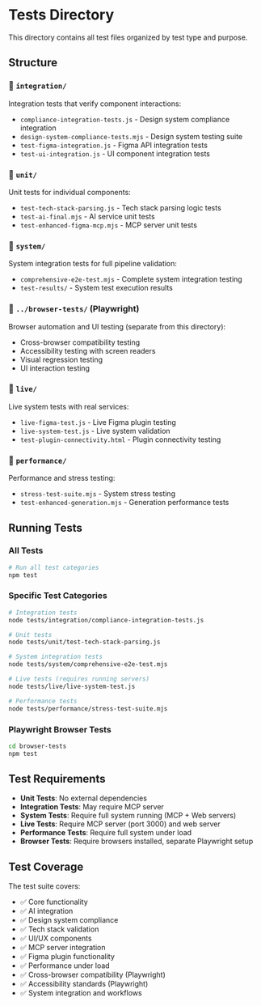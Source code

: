 # Tests Directory

This directory contains all test files organized by test type and purpose.

## Structure

### 📁 `integration/`
Integration tests that verify component interactions:
- `compliance-integration-tests.js` - Design system compliance integration
- `design-system-compliance-tests.mjs` - Design system testing suite
- `test-figma-integration.js` - Figma API integration tests
- `test-ui-integration.js` - UI component integration tests

### 📁 `unit/`
Unit tests for individual components:
- `test-tech-stack-parsing.js` - Tech stack parsing logic tests
- `test-ai-final.mjs` - AI service unit tests
- `test-enhanced-figma-mcp.mjs` - MCP server unit tests

### 📁 `system/`
System integration tests for full pipeline validation:
- `comprehensive-e2e-test.mjs` - Complete system integration testing
- `test-results/` - System test execution results

### 📁 `../browser-tests/` (Playwright)
Browser automation and UI testing (separate from this directory):
- Cross-browser compatibility testing
- Accessibility testing with screen readers
- Visual regression testing
- UI interaction testing

### 📁 `live/`
Live system tests with real services:
- `live-figma-test.js` - Live Figma plugin testing
- `live-system-test.js` - Live system validation
- `test-plugin-connectivity.html` - Plugin connectivity testing

### 📁 `performance/`
Performance and stress testing:
- `stress-test-suite.mjs` - System stress testing
- `test-enhanced-generation.mjs` - Generation performance tests

## Running Tests

### All Tests
```bash
# Run all test categories
npm test
```

### Specific Test Categories
```bash
# Integration tests
node tests/integration/compliance-integration-tests.js

# Unit tests
node tests/unit/test-tech-stack-parsing.js

# System integration tests
node tests/system/comprehensive-e2e-test.mjs

# Live tests (requires running servers)
node tests/live/live-system-test.js

# Performance tests
node tests/performance/stress-test-suite.mjs
```

### Playwright Browser Tests
```bash
cd browser-tests
npm test
```

## Test Requirements

- **Unit Tests**: No external dependencies
- **Integration Tests**: May require MCP server
- **System Tests**: Require full system running (MCP + Web servers)
- **Live Tests**: Require MCP server (port 3000) and web server
- **Performance Tests**: Require full system under load
- **Browser Tests**: Require browsers installed, separate Playwright setup

## Test Coverage

The test suite covers:
- ✅ Core functionality
- ✅ AI integration
- ✅ Design system compliance
- ✅ Tech stack validation  
- ✅ UI/UX components
- ✅ MCP server integration
- ✅ Figma plugin functionality
- ✅ Performance under load
- ✅ Cross-browser compatibility (Playwright)
- ✅ Accessibility standards (Playwright)
- ✅ System integration and workflows